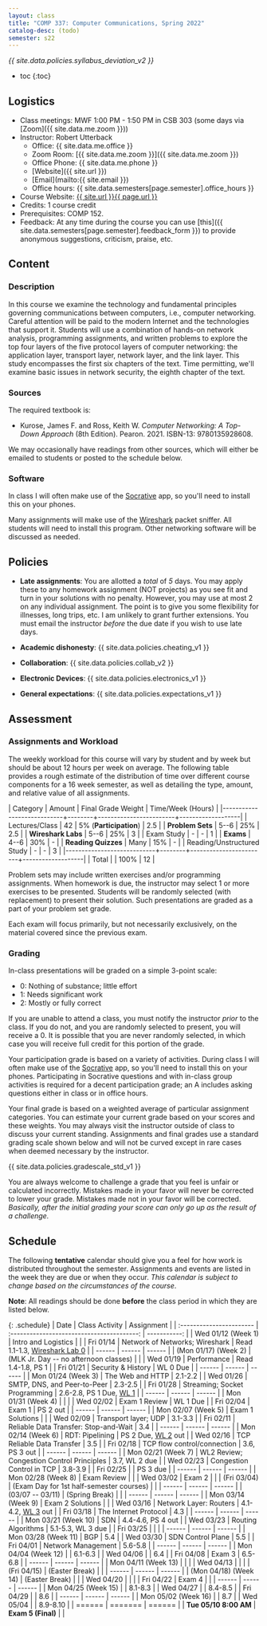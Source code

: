 ```yaml
---
layout: class
title: "COMP 337: Computer Communications, Spring 2022"
catalog-desc: (todo)
semester: s22
---
```


*{{ site.data.policies.syllabus_deviation_v2 }}*

* toc
{:toc}

## Logistics

* Class meetings: MWF 1:00 PM - 1:50 PM in CSB 303 (some days via [Zoom]({{ site.data.me.zoom }}))
* Instructor: Robert Utterback
  * Office: {{ site.data.me.office }}
  * Zoom Room: [{{ site.data.me.zoom }}]({{ site.data.me.zoom }})
  * Office Phone: {{ site.data.me.phone }}
  * [Website]({{ site.url }})
  * [Email](mailto:{{ site.email }})
  * Office hours: {{ site.data.semesters[page.semester].office_hours }}
* Course Website: <a href="{{ site.url }}{{ page.url }}">{{ site.url }}{{ page.url }}</a>
* Credits: 1 course credit
* Prerequisites: COMP 152.
* Feedback: At any time during the course you can use
  [this]({{ site.data.semesters[page.semester].feedback_form }}) to provide
  anonymous suggestions, criticism, praise, etc.

## Content

### Description

In this course we examine the technology and fundamental principles
governing communications between computers, i.e., computer
networking. Careful attention will be paid to the modern Internet and
the technologies that support it. Students will use a combination of
hands-on network analysis, programming assignments, and written
problems to explore the top four layers of the five protocol layers of
computer networking: the application layer, transport layer, network
layer, and the link layer. This study encompasses the first six
chapters of the text. Time permitting, we'll examine basic issues in
network security, the eighth chapter of the text.

### Sources

The required textbook is:

* Kurose, James F. and Ross, Keith W. *Computer Networking: A Top-Down Approach* (8th
  Edition). Pearon. 2021. ISBN-13: 9780135928608.
  
We may occasionally have readings from other sources, which will
either be emailed to students or posted to the schedule below.

### Software

In class I will often make use of the
[Socrative](https://socrative.com) app, so you'll need to install this
on your phones.

Many assignments will make use of the
[Wireshark](https://www.wireshark.org/) packet sniffer. All students
will need to install this program. Other networking software will be
discussed as needed.

## Policies

* **Late assignments**: You are allotted a *total* of *5* days. You
  may apply these to any homework assignment (NOT projects) as you see
  fit and turn in your solutions with no penalty. However, you may use
  at most 2 on any individual assignment. The point is to give you
  some flexibility for illnesses, long trips, etc. I am unlikely to
  grant further extensions. You must email the instructor *before* the
  due date if you wish to use late days.

* **Academic dishonesty**: {{ site.data.policies.cheating_v1 }}

* **Collaboration**: {{ site.data.policies.collab_v2 }}

* **Electronic Devices**: {{ site.data.policies.electronics_v1 }}

* **General expectations**: {{ site.data.policies.expectations_v1 }}

## Assessment

### Assignments and Workload

The weekly workload for this course will vary by student and by week
but should be about 12 hours per week on average. The following table
provides a rough estimate of the distribution of time over different
course components for a 16 week semester, as well as detailing the
type, amount, and relative value of all assignments.

| Category                   | Amount |     Final Grade Weight | Time/Week (Hours) |
|----------------------------+--------+------------------------+-------------------|
| Lectures/Class             |     42 | 5% (**Participation**) |               2.5 |
| **Problem Sets**           |   5--6 |                    25% |               2.5 |
| **Wireshark Labs**         |   5--6 |                    25% |                 3 |
| Exam Study                 |      - |                      - |                 1 |
| **Exams**                  |   4--6 |                    30% |                 - |
| **Reading Quizzes**        |   Many |                    15% |                 - |
| Reading/Unstructured Study |      - |                      - |                 3 |
|----------------------------+--------+------------------------+-------------------|
| Total                      |        |                   100% |                12 |

Problem sets may include written exercises and/or programming
assignments. When homework is due, the instructor may select 1 or more
exercises to be presented. Students will be randomly selected (with
replacement) to present their solution. Such presentations are graded
as a part of your problem set grade.

Each exam will focus primarily, but not necessarily exclusively, on
the material covered since the previous exam.

### Grading

In-class presentations will be graded on a simple 3-point scale:

- 0: Nothing of substance; little effort
- 1: Needs significant work
- 2: Mostly or fully correct

If you are unable to attend a class, you must notify the instructor
*prior* to the class. If you do not, and you are randomly selected to
present, you will receive a 0. It is possible that you are never
randomly selected, in which case you will receive full credit for this
portion of the grade.

Your participation grade is based on a variety of activities. During
class I will often make use of the [Socrative](https://socrative.com)
app, so you'll need to install this on your phones. Participating in
Socrative questions and with in-class group activities is required for
a decent participation grade; an A includes asking questions either in
class or in office hours.

Your final grade is based on a weighted average of particular
assignment categories. You can estimate your current grade based on
your scores and these weights. You may always visit the instructor
outside of class to discuss your current standing. Assignments and
final grades use a standard grading scale shown below and will not
be curved except in rare cases when deemed necessary by the
instructor.

{{ site.data.policies.gradescale_std_v1 }}

You are always welcome to challenge a grade that you feel is unfair or
calculated incorrectly. Mistakes made in your favor will never be
corrected to lower your grade. Mistakes made not in your favor will be
corrected. *Basically, after the initial grading your score can only
go up as the result of a challenge.*

## Schedule
The following **tentative** calendar should give you a feel for how
work is distributed throughout the semester. Assignments and events
are listed in the week they are due or when they occur. *This calendar
is subject to change based on the circumstances of the course*.

**Note**: All readings should be done **before** the class period in
which they are listed below.

<!-- Each day's slides/notes can be found in [this shared -->
<!-- folder](https://monmouthcollege-my.sharepoint.com/:f:/g/personal/rutterback_monmouthcollege_edu/El9m6H7DIk9PmTw_63XCwhABvx_cembEy2hSjaVvBX1fCg?e=6RM3Cl). You -->
<!-- will need to be logged in to your Monmouth College account to see the -->
<!-- folder. If I have not uploaded the week's slides by Friday afternoon -->
<!-- you are free to email me a reminder. -->


{: .schedule}
| Date                     | Class Activity                             | Assignment                         |
| :----------------------- | :----------------------------------------: | -----------:                       |
| Wed 01/12 (Week 1)       | Intro and Logistics                        |                                    |
| Fri 01/14                | Network of Networks; Wireshark             | Read 1.1-1.3, [Wireshark Lab 0][1] |
| ------                   | ------                                     | ------                             |
| (Mon 01/17) (Week 2)     | (MLK Jr. Day -- no afternoon classes)      |                                    |
| Wed 01/19                | Performance                                | Read 1.4-1.8, PS 1                 |
| Fri 01/21                | Security & History                         | WL 0 Due                           |
| ------                   | ------                                     | ------                             |
| Mon 01/24 (Week 3)       | The Web and HTTP                           | 2.1-2.2                            |
| Wed 01/26                | SMTP, DNS, and Peer-to-Peer                | 2.3-2.5                            |
| Fri 01/28                | Streaming; Socket Programming              | 2.6-2.8, PS 1 Due, [WL 1][2]       |
| ------                   | ------                                     | ------                             |
| Mon 01/31 (Week 4)       |                                            |                                    |
| Wed 02/02                | Exam 1 Review                              | WL 1 Due                           |
| Fri 02/04                | Exam 1                                     | PS 2 out                           |
| ------                   | ------                                     | ------                             |
| Mon 02/07 (Week 5)       | Exam 1 Solutions                           |                                    |
| Wed 02/09                | Transport layer; UDP                       | 3.1-3.3                            |
| Fri 02/11                | Reliable Data Transfer: Stop-and-Wait      | 3.4                                |
| ------                   | ------                                     | ------                             |
| Mon 02/14 (Week 6)       | RDT: Pipelining                            | PS 2 Due, [WL 2][3] out            |
| Wed 02/16                | TCP Reliable Data Transfer                 | 3.5                                |
| Fri 02/18                | TCP flow control/connection                | 3.6, PS 3 out                      |
| ------                   | ------                                     | ------                             |
| Mon 02/21 (Week 7)       | WL2 Review; Congestion Control Principles  | 3.7, WL 2 due                      |
| Wed 02/23                | Congestion Control in TCP                  | 3.8-3.9                            |
| Fri 02/25                |                                            | PS 3 due                           |
| ------                   | ------                                     | ------                             |
| Mon 02/28 (Week 8)       | Exam Review                                |                                    |
| Wed 03/02                | Exam 2                                     |                                    |
| (Fri 03/04)              | (Exam Day for 1st half-semester courses)   |                                    |
| ------                   | ------                                     | ------                             |
| (03/07 -- 03/11)         | (Spring Break)                             |                                    |
| ------                   | ------                                     | ------                             |
| Mon 03/14 (Week 9)       | Exam 2 Solutions                           |                                    |
| Wed 03/16                | Network Layer: Routers                     | 4.1-4.2, [WL 3][4] out             |
| Fri 03/18                | The Internet Protocol                      | 4.3                                |
| ------                   | ------                                     | ------                             |
| Mon 03/21 (Week 10)      | SDN                                        | 4.4-4.6, PS 4 out                  |
| Wed 03/23                | Routing Algorithms                         | 5.1-5.3, WL 3 due                  |
| Fri 03/25                |                                            |                                    |
| ------                   | ------                                     | ------                             |
| Mon 03/28 (Week 11)      | BGP                                        | 5.4                                |
| Wed 03/30                | SDN Control Plane                          | 5.5                                |
| Fri 04/01                | Network Management                         | 5.6-5.8                            |
| ------                   | ------                                     | ------                             |
| Mon 04/04 (Week 12)      |                                            | 6.1-6.3                            |
| Wed 04/06                |                                            | 6.4                                |
| Fri 04/08                | Exam 3                                     | 6.5-6.8                            |
| ------                   | ------                                     | ------                             |
| Mon 04/11 (Week 13)      |                                            |                                    |
| Wed 04/13                |                                            |                                    |
| (Fri 04/15)              | (Easter Break)                             |                                    |
| ------                   | ------                                     | ------                             |
| (Mon 04/18) (Week 14)    | (Easter Break)                             |                                    |
| Wed 04/20                |                                            |                                    |
| Fri 04/22                | Exam 4                                     |                                    |
| ------                   | ------                                     | ------                             |
| Mon 04/25 (Week 15)      |                                            | 8.1-8.3                            |
| Wed 04/27                |                                            | 8.4-8.5                            |
| Fri 04/29                |                                            | 8.6                                |
| ------                   | ------                                     | ------                             |
| Mon 05/02 (Week 16)      |                                            | 8.7                                |
| Wed 05/04                |                                            | 8.9-8.10                           |
| ======                   | =======                                    | ======                             |
| **Tue 05/10 8:00 AM**    | **Exam 5 (Final)**                         |                                    |


[1]: https://monmouthcollege-my.sharepoint.com/:w:/g/personal/rutterback_monmouthcollege_edu/Eb3WAZMznENBumledDjqHrwBo4YEWxA7lLQEkWSRXRJKKA?e=WGXdVy
[2]: https://monmouthcollege-my.sharepoint.com/:w:/g/personal/rutterback_monmouthcollege_edu/EaMa0gNQUHdFvW5XuGWkZU0Bv2TA4_GWzWBQQcCd_TrE3w?e=1mtRfJ
[3]: https://monmouthcollege-my.sharepoint.com/:w:/g/personal/rutterback_monmouthcollege_edu/Ed3lfQnxD39CtEh2Nsxd1V4BB9GYVynhptqBxSu7spTAGA?e=Ue05L5
[4]: https://monmouthcollege-my.sharepoint.com/:w:/g/personal/rutterback_monmouthcollege_edu/EdoFHKgNEnxMqxDKJVxMSlgBqrHy2GxM04kkes5p2FFWVw?e=uYPkN7

<!-- Local Variables: -->
<!-- eval: (orgtbl-mode) -->
<!-- End: -->
